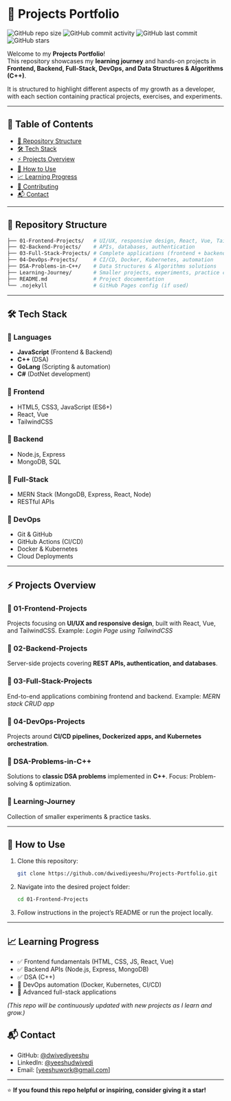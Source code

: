 # 🚀 Projects Portfolio

![GitHub repo size](https://img.shields.io/github/repo-size/dwivediyeeshu/Projects-Portfolio)
![GitHub commit activity](https://img.shields.io/github/commit-activity/m/dwivediyeeshu/Projects-Portfolio)
![GitHub last commit](https://img.shields.io/github/last-commit/dwivediyeeshu/Projects-Portfolio)
![GitHub stars](https://img.shields.io/github/stars/dwivediyeeshu/Projects-Portfolio?style=social)

Welcome to my **Projects Portfolio**!  
This repository showcases my **learning journey** and hands-on projects in **Frontend, Backend, Full-Stack, DevOps, and Data Structures & Algorithms (C++)**.  

It is structured to highlight different aspects of my growth as a developer, with each section containing practical projects, exercises, and experiments.

---

## 📑 Table of Contents
- [📂 Repository Structure](#-repository-structure)
- [🛠️ Tech Stack](#️-tech-stack)
- [⚡ Projects Overview](#-projects-overview)
- [📌 How to Use](#-how-to-use)
- [📈 Learning Progress](#-learning-progress)
- [🤝 Contributing](#-contributing)
- [📬 Contact](#-contact)

---

## 📂 Repository Structure

```bash
├── 01-Frontend-Projects/   # UI/UX, responsive design, React, Vue, Tailwind
├── 02-Backend-Projects/    # APIs, databases, authentication
├── 03-Full-Stack-Projects/ # Complete applications (frontend + backend)
├── 04-DevOps-Projects/     # CI/CD, Docker, Kubernetes, automation
├── DSA-Problems-in-C++/    # Data Structures & Algorithms solutions
├── Learning-Journey/       # Smaller projects, experiments, practice code
├── README.md               # Project documentation
└── .nojekyll               # GitHub Pages config (if used)
````

---

## 🛠️ Tech Stack

### 🔹 Languages

* **JavaScript** (Frontend & Backend)
* **C++** (DSA)
* **GoLang** (Scripting & automation)
* **C#** (DotNet development)

### 🔹 Frontend

* HTML5, CSS3, JavaScript (ES6+)
* React, Vue
* TailwindCSS

### 🔹 Backend

* Node.js, Express
* MongoDB, SQL

### 🔹 Full-Stack

* MERN Stack (MongoDB, Express, React, Node)
* RESTful APIs

### 🔹 DevOps

* Git & GitHub
* GitHub Actions (CI/CD)
* Docker & Kubernetes
* Cloud Deployments

---

## ⚡ Projects Overview

### 📌 01-Frontend-Projects

Projects focusing on **UI/UX and responsive design**, built with React, Vue, and TailwindCSS.
Example: *Login Page using TailwindCSS*

### 📌 02-Backend-Projects

Server-side projects covering **REST APIs, authentication, and databases**.

### 📌 03-Full-Stack-Projects

End-to-end applications combining frontend and backend.
Example: *MERN stack CRUD app*

### 📌 04-DevOps-Projects

Projects around **CI/CD pipelines, Dockerized apps, and Kubernetes orchestration**.

### 📌 DSA-Problems-in-C++

Solutions to **classic DSA problems** implemented in **C++**.
Focus: Problem-solving & optimization.

### 📌 Learning-Journey

Collection of smaller experiments & practice tasks.

---

## 📌 How to Use

1. Clone this repository:

   ```bash
   git clone https://github.com/dwivediyeeshu/Projects-Portfolio.git
   ```

2. Navigate into the desired project folder:

   ```bash
   cd 01-Frontend-Projects
   ```

3. Follow instructions in the project’s README or run the project locally.

---

## 📈 Learning Progress

* ✅ Frontend fundamentals (HTML, CSS, JS, React, Vue)
* ✅ Backend APIs (Node.js, Express, MongoDB)
* ✅ DSA (C++)
* 🔄 DevOps automation (Docker, Kubernetes, CI/CD)
* 🔄 Advanced full-stack applications

*(This repo will be continuously updated with new projects as I learn and grow.)*

## 📬 Contact

* GitHub: [@dwivediyeeshu](https://github.com/dwivediyeeshu)
* LinkedIn: [@yeeshudwivedi](https://www.linkedin.com/in/yeeshu-dwivedi-30a151159/)
* Email: \[yeeshuwork@gmail.com]

---

⭐ **If you found this repo helpful or inspiring, consider giving it a star!**

```
